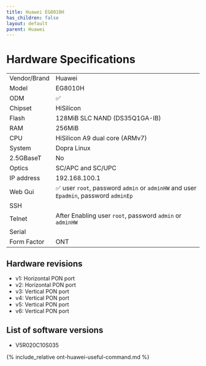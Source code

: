```yaml
---
title: Huawei EG8010H 
has_children: false
layout: default
parent: Huawei
---
```


# Hardware Specifications

|              |                                                                                      |
| ------------ | ------------------------------------------------------------------------------------ |
| Vendor/Brand | Huawei                                                                               |
| Model        | EG8010H                                                                              |
| ODM          | ✅                                                                                   |
| Chipset      | HiSilicon                                                                            |
| Flash        | 128MiB SLC NAND (DS35Q1GA-IB)                                                        |
| RAM          | 256MiB                                                                               |
| CPU          | HiSilicon A9 dual core (ARMv7)                                                       |
| System       | Dopra Linux                                                                          |
| 2.5GBaseT    | No                                                                                   |
| Optics       | SC/APC and SC/UPC                                                                    |
| IP address   | 192.168.100.1                                                                        |
| Web Gui      | ✅ user `root`, password `admin` or `adminHW` and user `Epadmin`, password `adminEp` |
| SSH          |                                                                                      |
| Telnet       | After Enabling user `root`, password `admin` or `adminHW`                            |
| Serial       |                                                                                      |
| Form Factor  | ONT                                                                                  |

## Hardware revisions
- v1: Horizontal PON port 
- v2: Horizontal PON port 
- v3: Vertical PON port
- v4: Vertical PON port
- v5: Vertical PON port
- v6: Vertical PON port

## List of software versions

- V5R020C10S035

{% include_relative ont-huawei-useful-command.md %}
